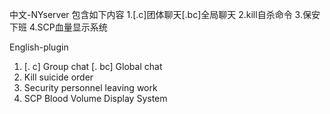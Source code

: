 中文-NYserver
包含如下内容
1.[.c]团体聊天[.bc]全局聊天
2.kill自杀命令
3.保安下班
4.SCP血量显示系统

English-plugin
1. [. c] Group chat [. bc] Global chat
2. Kill suicide order
3. Security personnel leaving work
4. SCP Blood Volume Display System
   
